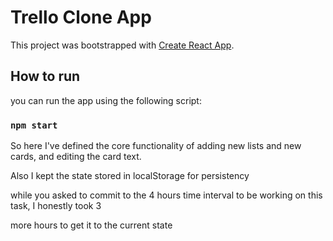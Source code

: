 # Trello Clone App

This project was bootstrapped with [Create React App](https://github.com/facebook/create-react-app).

## How to run

you can run the app using the following script:

### `npm start`

So here I've defined the core functionality of adding new lists and new cards, and editing the card text.

Also I kept the state stored in localStorage for persistency

while you asked to commit to the 4 hours time interval to be working on this task, I honestly took 3

more hours to get it to the current state
